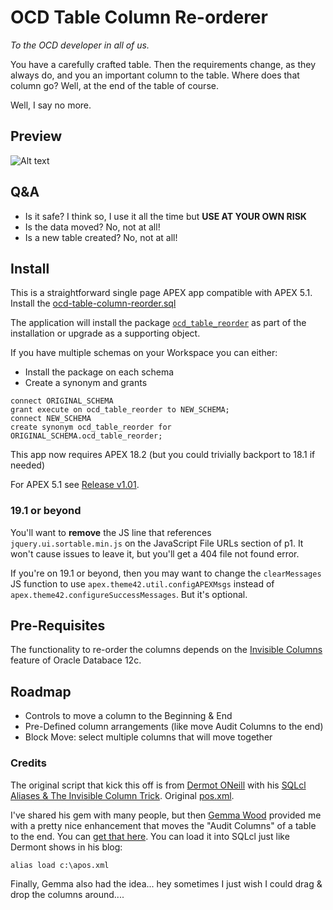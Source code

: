 # OCD Table Column Re-orderer

_To the OCD developer in all of us._

You have a carefully crafted table. Then the requirements change, as they always do, and you an important column to the table. Where does that column go? Well, at the end of the table of course.

Well, I say no more.

## Preview
![Alt text](/preview.gif?raw=true "Preview")


## Q&A
* Is it safe? I think so, I use it all the time but **USE AT YOUR OWN RISK**
* Is the data moved? No, not at all!
* Is a new table created? No, not at all!

## Install
This is a straightforward single page APEX app compatible with APEX 5.1.
Install the [ocd-table-column-reorder.sql](apex/ocd-table-column-reorder.sql)

The application will install the package [`ocd_table_reorder`](plsql/ocd_table_reorder.plb) as part of the installation or upgrade as a supporting object.


If you have multiple schemas on your Workspace you can either:
   * Install the package on each schema
   * Create a synonym and grants

```
connect ORIGINAL_SCHEMA
grant execute on ocd_table_reorder to NEW_SCHEMA;
connect NEW_SCHEMA
create synonym ocd_table_reorder for ORIGINAL_SCHEMA.ocd_table_reorder;
```



This app now requires APEX 18.2 (but you could trivially backport to 18.1 if needed)

For APEX 5.1 see [Release v1.01](releases/tag/v1.01).


### 19.1 or beyond
You'll want to **remove** the JS line that references `jquery.ui.sortable.min.js` on the JavaScript File URLs section of p1. It won't cause issues to leave it, but you'll get a 404 file not found error.

If you're on 19.1 or beyond, then you may want to change the `clearMessages` JS function to use `apex.theme42.util.configAPEXMsgs` instead of `apex.theme42.configureSuccessMessages`. But it's optional.


## Pre-Requisites

The functionality to re-order the columns depends on the [Invisible Columns](https://oracle-base.com/articles/12c/invisible-columns-12cr1) feature of Oracle Databace 12c.

## Roadmap

* Controls to move a column to the Beginning & End
* Pre-Defined column arrangements (like move Audit Columns to the end)
* Block Move: select multiple columns that will move together


### Credits
The original script that kick this off is from [Dermot ONeill](https://twitter.com/dermotoneill) with his [SQLcl](https://www.oracle.com/database/technologies/appdev/sqlcl.html) [Aliases & The Invisible Column Trick](http://dermotoneill.blogspot.co.uk/2015/11/sqlcl-aliases-invisible-column-trick.html). Original [pos.xml](https://gist.github.com/dermotoneill/b654404f112846212d4d).

I've shared his gem with many people, but then [Gemma Wood](https://twitter.com/gemmawood) provided me with a pretty nice enhancement that moves the "Audit Columns" of a table to the end. You can [get that here](scripts/apos.xml).  You can load it into SQLcl just like Dermont shows in his blog:

```
alias load c:\apos.xml
```


Finally, Gemma also had the idea... hey sometimes I just wish I could drag & drop the columns around....
